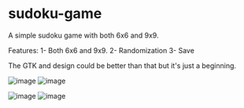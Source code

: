 # sudoku-game
A simple sudoku game with both 6x6 and 9x9.

Features:
1- Both 6x6 and 9x9.
2- Randomization
3- Save

The GTK and design could be better than that but it's just a beginning.

![image](https://github.com/abdalrahmanshaban0/sudoku-game/assets/126330281/3a4d571c-bd82-4aa3-b244-97c47d375d09)
![image](https://github.com/abdalrahmanshaban0/sudoku-game/assets/126330281/aa163adf-4036-4857-b31a-3e04416b50b1)

![image](https://github.com/abdalrahmanshaban0/sudoku-game/assets/126330281/0f971990-e0f4-4da0-93f3-8c4924a5ce27)
![image](https://github.com/abdalrahmanshaban0/sudoku-game/assets/126330281/3f700e29-ad15-4bc8-aca9-fec046376dfd)
